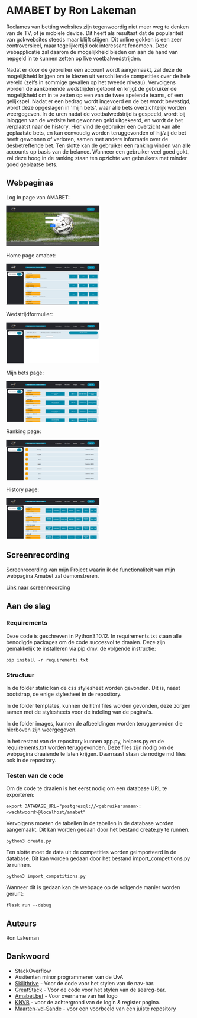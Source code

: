 # AMABET by Ron Lakeman
Reclames van betting websites zijn tegenwoordig niet meer weg te denken van de TV, of je mobiele device. Dit heeft als resultaat dat de populariteit van gokwebsites steeds maar blijft stijgen. Dit online gokken is een zeer controversieel, maar tegelijkertijd ook interessant fenomeen. Deze webapplicatie zal daarom de mogelijkheid bieden om aan de hand van nepgeld in te kunnen zetten op live voetbalwedstrijden.

Nadat er door de gebruiker een account wordt aangemaakt, zal deze de mogelijkheid krijgen om te kiezen uit verschillende competities over de hele wereld (zelfs in sommige gevallen op het tweede niveau). Vervolgens worden de aankomende wedstrijden getoont en krijgt de gebruiker de mogelijkheid om in te zetten op een van de twee spelende teams, of een gelijkspel. Nadat er een bedrag wordt ingevoerd en de bet wordt bevestigd, wordt deze opgeslagen in 'mijn bets', waar alle bets overzichtelijk worden weergegeven. In de uren nadat de voetbalwedstrijd is gespeeld, wordt bij inloggen van de wedsite het gewonnen geld uitgekeerd, en wordt de bet verplaatst naar de history. Hier vind de gebruiker een overzicht van alle geplaatste bets, en kan eenvoudig worden teruggevonden of hij/zij de bet heeft gewonnen of verloren, samen met andere informatie over de desbetreffende bet. Ten slotte kan de gebruiker een ranking vinden van alle accounts op basis van de belance. Wanneer een gebruiker veel goed gokt, zal deze hoog in de ranking staan ten opzichte van gebruikers met minder goed geplaatse bets.

## Webpaginas
Log in page van AMABET:

<img src="images/image.png" alt="Log in page AMABET" style="width: 50%;">

Home page amabet:

<img src="images/image-1.png" alt="Home page AMABET" style="width: 50%;">

Wedstrijdformulier:

<img src="images/image-2.png" alt="Home page AMABET" style="width: 50%;">

Mijn bets page:

<img src="images/image-3.png" alt="Home page AMABET" style="width: 50%;">

Ranking page:

<img src="images/image-5.png" alt="Home page AMABET" style="width: 50%;">

History page:

<img src="images/image-4.png" alt="Home page AMABET" style="width: 50%;">


## Screenrecording
Screenrecording van mijn Project waarin ik de functionaliteit van mijn webpagina Amabet zal demonstreren.

[Link naar screenrecording]("https://video.uva.nl/media/Minor%20Programmeren%3A%20Demonstratie%20webapplicatie%20Amabet/0_5htwjcyj")


## Aan de slag 

### Requirements
Deze code is geschreven in Python3.10.12. In requirements.txt staan alle benodigde packages om de code succesvol te draaien. Deze zijn gemakkelijk te installeren via pip dmv. de volgende instructie:

```
pip install -r requirements.txt
```

### Structuur
In de folder static kan de css stylesheet worden gevonden. Dit is, naast bootstrap, de enige stylesheet in de repository.

In de folder templates, kunnen de html files worden gevonden, deze zorgen samen met de stylesheets voor de indeling van de pagina's.

In de folder images, kunnen de afbeeldingen worden teruggevonden die hierboven zijn weergegeven.


In het restant van de repository kunnen app.py, helpers.py en de requirements.txt worden teruggevonden. Deze files zijn nodig om de webpagina draaiende te laten krijgen. Daarnaast staan de nodige md files ook in de repository.

### Testen van de code

Om de code te draaien is het eerst nodig om een database URL te exporteren: 

```
export DATABASE_URL="postgresql://<gebruikersnaam>:<wachtwoord>@localhost/amabet"
```

Vervolgens moeten de tabellen in de tabellen in de database worden aangemaakt. Dit kan worden gedaan door het bestand create.py te runnen.

```
python3 create.py
```

Ten slotte moet de data uit de competities worden geimporteerd in de database. Dit kan worden gedaan door het bestand import_competitions.py te runnen.

```
python3 import_competitions.py
```

Wanneer dit is gedaan kan de webpage op de volgende manier worden gerunt:
```
flask run --debug
```

## Auteurs 
Ron Lakeman

## Dankwoord 
* StackOverflow
* Assitenten minor programmeren van de UvA
* [Skillthrive](https://www.youtube.com/watch?v=PwWHL3RyQgk&t=670sl) - Voor de code voor het stylen van de nav-bar.
* [GreatStack](https://www.youtube.com/watch?v=9hnJsNIBq1g&t=578s) - Voor de code voor het stylen van de searcg-bar.
* [Amabet.bet](https://www.amabet.bet/home?sport=Soccer&live=Tennis) - Voor overname van het logo
* [KNVB](https://www.knvb.nl/nieuws/themas/veiligheid/68237/topoverleg-over-aanpak-gastvrij-en-veilig-voetbal) - voor de achtergrond van de login & register pagina.
* [Maarten-vd-Sande](https://github.com/Maarten-vd-Sande/voorbeeldRepo) - voor een voorbeeld van een juiste repository



